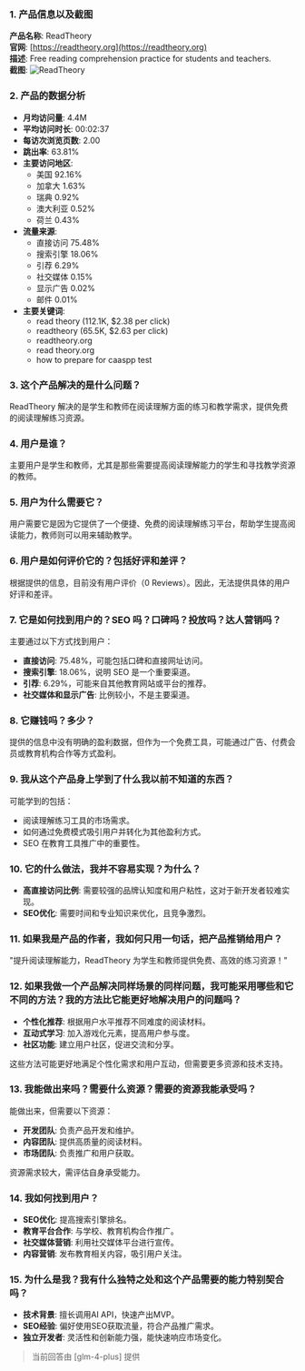 ### 1. 产品信息以及截图

**产品名称**: ReadTheory  
**官网**: [https://readtheory.org](https://readtheory.org)  
**描述**: Free reading comprehension practice for students and teachers.  
**截图**: ![ReadTheory](https://cdn-images.toolify.ai/170349879699033763.jpg)

### 2. 产品的数据分析

- **月均访问量**: 4.4M
- **平均访问时长**: 00:02:37
- **每访次浏览页数**: 2.00
- **跳出率**: 63.81%
- **主要访问地区**: 
  - 美国 92.16%
  - 加拿大 1.63%
  - 瑞典 0.92%
  - 澳大利亚 0.52%
  - 荷兰 0.43%
- **流量来源**:
  - 直接访问 75.48%
  - 搜索引擎 18.06%
  - 引荐 6.29%
  - 社交媒体 0.15%
  - 显示广告 0.02%
  - 邮件 0.01%
- **主要关键词**:
  - read theory (112.1K, $2.38 per click)
  - readtheory (65.5K, $2.63 per click)
  - readtheory.org
  - read theory.org
  - how to prepare for caaspp test

### 3. 这个产品解决的是什么问题？

ReadTheory 解决的是学生和教师在阅读理解方面的练习和教学需求，提供免费的阅读理解练习资源。

### 4. 用户是谁？

主要用户是学生和教师，尤其是那些需要提高阅读理解能力的学生和寻找教学资源的教师。

### 5. 用户为什么需要它？

用户需要它是因为它提供了一个便捷、免费的阅读理解练习平台，帮助学生提高阅读能力，教师则可以用来辅助教学。

### 6. 用户是如何评价它的？包括好评和差评？

根据提供的信息，目前没有用户评价（0 Reviews）。因此，无法提供具体的用户好评和差评。

### 7. 它是如何找到用户的？SEO 吗？口碑吗？投放吗？达人营销吗？

主要通过以下方式找到用户：
- **直接访问**: 75.48%，可能包括口碑和直接网址访问。
- **搜索引擎**: 18.06%，说明 SEO 是一个重要渠道。
- **引荐**: 6.29%，可能来自其他教育网站或平台的推荐。
- **社交媒体和显示广告**: 比例较小，不是主要渠道。

### 8. 它赚钱吗？多少？

提供的信息中没有明确的盈利数据，但作为一个免费工具，可能通过广告、付费会员或教育机构合作等方式盈利。

### 9. 我从这个产品身上学到了什么我以前不知道的东西？

可能学到的包括：
- 阅读理解练习工具的市场需求。
- 如何通过免费模式吸引用户并转化为其他盈利方式。
- SEO 在教育工具推广中的重要性。

### 10. 它的什么做法，我并不容易实现？为什么？

- **高直接访问比例**: 需要较强的品牌认知度和用户粘性，这对于新开发者较难实现。
- **SEO优化**: 需要时间和专业知识来优化，且竞争激烈。

### 11. 如果我是产品的作者，我如何只用一句话，把产品推销给用户？

"提升阅读理解能力，ReadTheory 为学生和教师提供免费、高效的练习资源！"

### 12. 如果我做一个产品解决同样场景的同样问题，我可能采用哪些和它不同的方法？我的方法比它能更好地解决用户的问题吗？

- **个性化推荐**: 根据用户水平推荐不同难度的阅读材料。
- **互动式学习**: 加入游戏化元素，提高用户参与度。
- **社区功能**: 建立用户社区，促进交流和分享。

这些方法可能更好地满足个性化需求和用户互动，但需要更多资源和技术支持。

### 13. 我能做出来吗？需要什么资源？需要的资源我能承受吗？

能做出来，但需要以下资源：
- **开发团队**: 负责产品开发和维护。
- **内容团队**: 提供高质量的阅读材料。
- **市场团队**: 负责推广和用户获取。

资源需求较大，需评估自身承受能力。

### 14. 我如何找到用户？

- **SEO优化**: 提高搜索引擎排名。
- **教育平台合作**: 与学校、教育机构合作推广。
- **社交媒体营销**: 利用社交媒体平台进行宣传。
- **内容营销**: 发布教育相关内容，吸引用户关注。

### 15. 为什么是我？我有什么独特之处和这个产品需要的能力特别契合吗？

- **技术背景**: 擅长调用AI API，快速产出MVP。
- **SEO经验**: 偏好使用SEO获取流量，符合产品推广需求。
- **独立开发者**: 灵活性和创新能力强，能快速响应市场变化。

> 当前回答由 [glm-4-plus] 提供